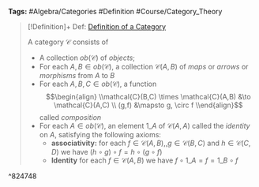 ---
---

**Tags:** #Algebra/Categories #Definition #Course/Category_Theory 

 > 
 > \[!Definition\]+ Def: [Definition of a Category](Definition%20of%20a%20Category.md)
 > 
 > A category $\mathcal{C}$ consists of 
 > 
 > * A collection $ob(\mathcal{C})$ of *objects*;
 > * For each $A,B\in ob(\mathcal{C})$, a collection $\mathcal{C}(A,B)$ of *maps* or *arrows* or *morphisms* from $A$ to $B$
 > * For each $A,B,C\in ob(\mathcal{C})$, a function
 >   $$\begin{align}
 >   \\mathcal{C}(B,C) \times \mathcal{C}(A,B) &\to \mathcal{C}(A,C) \\
 >   (g,f) &\mapsto g, \circ f
 >   \\end{align}$$
 >   called *composition*
 > * For each $A\in ob(\mathcal{C})$, an element $1\_{A}$ of $\mathcal{C}(A,A)$ called the *identity* on $A$, satisfying the following axioms:
 >   * **associativity:** for each $f\in \mathcal{C}(A,B),,g\in \mathcal{C}(B,C)$ and $h\in\mathcal{C}(C,D)$ we have $(h\circ g)\circ f = h\circ (g\circ f)$
 >   * **Identity** for each $f\in \mathcal{C}(A,B)$ we have $f\circ 1\_{A} = f = 1\_{B} \circ f$

^824748
